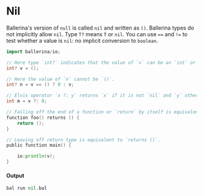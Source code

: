 # Nil

 Ballerina's version of `null` is called `nil` and written as `()`. 
 Ballerina types do not implicitly allow `nil`.
 Type `T?` means `T` or `nil`. You can use `==` and `!=` to test whether a value is `nil`: no implicit conversion to
 `boolean`.

```go
import ballerina/io;

// Here type `int?` indicates that the value of `v` can be an `int` or `()`.
int? v = ();

// Here the value of `n` cannot be `()`.
int? n = v == () ? 0 : v;

// Elvis operator `x ?: y` returns `x` if it is not `nil` and `y` otherwise.
int m = v ?: 0;

// Falling off the end of a function or `return` by itself is equivalent to `return ()`.
function foo() returns () {
    return ();
}

// Leaving off return type is equivalent to `returns ()`.
public function main() {

    io:println(v);
}
```

#### Output

```go
bal run nil.bal
```